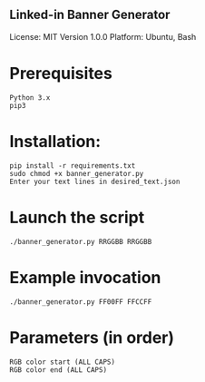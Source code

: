 ## Linked-in Banner Generator

License: MIT Version 1.0.0
Platform: Ubuntu, Bash

# Prerequisites
    Python 3.x
    pip3

# Installation:
    pip install -r requirements.txt
    sudo chmod +x banner_generator.py
    Enter your text lines in desired_text.json

# Launch the script
    ./banner_generator.py RRGGBB RRGGBB

# Example invocation
    ./banner_generator.py FF00FF FFCCFF

# Parameters (in order)
    RGB color start (ALL CAPS)
    RGB color end (ALL CAPS)

